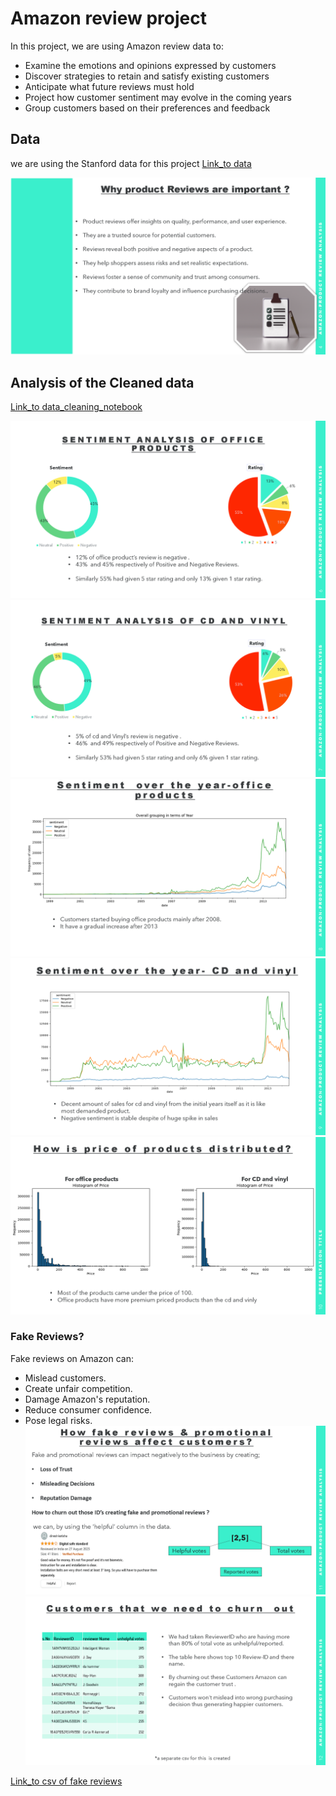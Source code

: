   # Amazon review project 

In this project, we are using Amazon review data to:

* Examine the emotions and opinions expressed by customers
* Discover strategies to retain and satisfy existing customers
* Anticipate what future reviews must hold
* Project how customer sentiment may evolve in the coming years
* Group customers based on their preferences and feedback

## Data
  we are using the Stanford data for this project
  [Link_to data](https://cseweb.ucsd.edu/~jmcauley/datasets/amazon/links.html)

  ![''](git_readme_images/image_1.png)

## Analysis of the Cleaned data
[Link_to data_cleaning_notebook](https://github.com/Hirann97/Amazon_product_review_Analysis/blob/main/amazon%20project%20%20Data%20preprocessing%20and%20sentiment%20analysis.ipynb)

![''](git_readme_images/image_2.png)
![''](git_readme_images/image_3.png)
![''](git_readme_images/image_4.png)
![''](git_readme_images/image_5.png)
![''](git_readme_images/image_7.png)

### Fake Reviews?
Fake reviews on Amazon can:

- Mislead customers.
- Create unfair competition.
- Damage Amazon's reputation.
- Reduce consumer confidence.
- Pose legal risks.
![''](git_readme_images/image_8.png)
![''](git_readme_images/image_9.png)

[Link_to csv of fake reviews](https://github.com/Hirann97/Amazon_product_review_Analysis/tree/main/findings)


  

